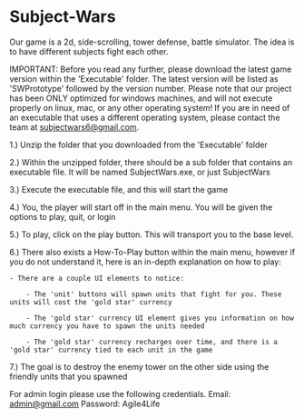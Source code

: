 # Subject-Wars
Our game is a 2d, side-scrolling, tower defense, battle simulator. The idea is to have different subjects fight each other. 

IMPORTANT: Before you read any further, please download the latest game version within the 'Executable' folder. The latest version will be listed as 'SWPrototype' followed by the version number. Please note that our project has been ONLY optimized for windows machines, and will not execute properly on linux, mac, or any other operating system! If you are in need of an executable that uses a different operating system, please contact the team at subjectwars6@gmail.com.

1.) Unzip the folder that you downloaded from the 'Executable' folder

2.) Within the unzipped folder, there should be a sub folder that contains an executable file. It will be named SubjectWars.exe, or just SubjectWars

3.) Execute the executable file, and this will start the game

4.) You, the player will start off in the main menu. You will be given the options to play, quit, or login

5.) To play, click on the play button. This will transport you to the base level.

6.) There also exists a How-To-Play button within the main menu, however if you do not understand it, here is an in-depth explanation on how to play:

    - There are a couple UI elements to notice:
    
        - The 'unit' buttons will spawn units that fight for you. These units will cost the 'gold star' currency
        
        - The 'gold star' currency UI element gives you information on how much currency you have to spawn the units needed
        
        - The 'gold star' currency recharges over time, and there is a 'gold star' currency tied to each unit in the game
        
7.) The goal is to destroy the enemy tower on the other side using the friendly units that you spawned

For admin login please use the following credentials.
Email: admin@gmail.com
Password: Agile4Life
